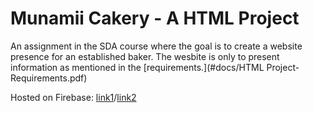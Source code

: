 # Munamii Cakery - A HTML Project 

An assignment in the SDA course where the goal is to create a website presence for an established baker. The wesbite is only to present information as mentioned in the [requirements.](#docs/HTML Project- Requirements.pdf) 

Hosted on Firebase: [link1](https://munamii-cakery-for-sda.web.app/)/[link2](https://munamii-cakery-for-sda.firebaseapp.com/)

